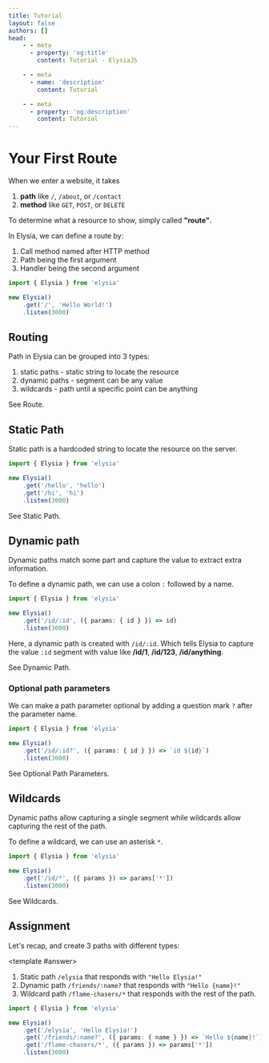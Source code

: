 ```yaml
---
title: Tutorial
layout: false
authors: []
head:
    - - meta
      - property: 'og:title'
        content: Tutorial - ElysiaJS

    - - meta
      - name: 'description'
        content: Tutorial

    - - meta
      - property: 'og:description'
        content: Tutorial
---
```


<script setup lang="ts">
import { Elysia } from 'elysia'

import Editor from '../../../components/xiao/playground/playground.vue'
import DocLink from '../../../components/xiao/doc-link/doc-link.vue'
import Playground from '../../../components/nearl/playground.vue'

import { code, testcases } from './data'

const demo3 = new Elysia()
	  .get('/id', () => `id: undefined`)
    .get('/id/:id', ({ params: { id } }) => `id: ${id}`)

const demo6 = new Elysia()
    .get('/id/:id', ({ params: { id } }) => id)
    .get('/id/123', '123')
    .get('/id/anything', 'anything')
    .get('/id', ({ status }) => status(404))
    .get('/id/anything/test', ({ status }) => status(404))

const demo9 = new Elysia()
    .get('/id/:id', ({ params: { id } }) => id)
    .get('/id/123', '123')
    .get('/id/anything', 'anything')
    .get('/id', ({ status }) => status(404))
    .get('/id/:id/:name', ({ params: { id, name } }) => id + '/' + name)
</script>

<Editor :code="code" :testcases="testcases">

# Your First Route

When we enter a website, it takes
1. **path** like `/`, `/about`, or `/contact`
2. **method** like `GET`, `POST`, or `DELETE`

To determine what a resource to show, simply called **"route"**.

In Elysia, we can define a route by:
1. Call method named after HTTP method
2. Path being the first argument
3. Handler being the second argument

```typescript
import { Elysia } from 'elysia'

new Elysia()
	.get('/', 'Hello World!')
	.listen(3000)
```

## Routing
Path in Elysia can be grouped into 3 types:

1. static paths - static string to locate the resource
2. dynamic paths - segment can be any value
3. wildcards - path until a specific point can be anything

See <DocLink href="/essential/route">Route</DocLink>.

## Static Path

Static path is a hardcoded string to locate the resource on the server.

```ts
import { Elysia } from 'elysia'

new Elysia()
	.get('/hello', 'hello')
	.get('/hi', 'hi')
	.listen(3000)
```

See <DocLink href="/essential/route#static-path">Static Path</DocLink>.

## Dynamic path

Dynamic paths match some part and capture the value to extract extra information.

To define a dynamic path, we can use a colon `:` followed by a name.

```typescript twoslash
import { Elysia } from 'elysia'

new Elysia()
    .get('/id/:id', ({ params: { id } }) => id)
    .listen(3000)
```

Here, a dynamic path is created with `/id/:id`. Which tells Elysia to capture the value `:id` segment with value like **/id/1**, **/id/123**, **/id/anything**.

<Playground
  :elysia="demo6"
  :alias="{
    '/id/:id': '/id/1'
  }"
  :mock="{
    '/id/:id': {
      GET: '1'
    }
  }"
/>

See <DocLink href="/essential/route#dynamic-path">Dynamic Path</DocLink>.

### Optional path parameters
We can make a path parameter optional by adding a question mark `?` after the parameter name.

```typescript twoslash
import { Elysia } from 'elysia'

new Elysia()
    .get('/id/:id?', ({ params: { id } }) => `id ${id}`)
    .listen(3000)
```

<Playground
  :elysia="demo3"
  :alias="{
    '/id/:id': '/id/1'
  }"
  :mock="{
    '/id/:id': {
      GET: 'id 1'
    },
  }"
/>

See <DocLink href="/essential/route#optional-path-parameters">Optional Path Parameters</DocLink>.

## Wildcards

Dynamic paths allow capturing a single segment while wildcards allow capturing the rest of the path.

To define a wildcard, we can use an asterisk `*`.

```typescript twoslash
import { Elysia } from 'elysia'

new Elysia()
    .get('/id/*', ({ params }) => params['*'])
    .listen(3000)
```

<Playground
  :elysia="demo9"
  :alias="{
    '/id/:id': '/id/1',
    '/id/:id/:name': '/id/anything/rest'
  }"
  :mock="{
    '/id/:id': {
      GET: '1'
    },
    '/id/:id/:name': {
      GET: 'anything/rest'
    }
  }"
/>

See <DocLink href="/essential/route#wildcards">Wildcards</DocLink>.

## Assignment

Let's recap, and create 3 paths with different types:

<template #answer>

1. Static path `/elysia` that responds with `"Hello Elysia!"`
2. Dynamic path `/friends/:name?` that responds with `"Hello {name}!"`
3. Wildcard path `/flame-chasers/*` that responds with the rest of the path.

```typescript
import { Elysia } from 'elysia'

new Elysia()
	.get('/elysia', 'Hello Elysia!')
	.get('/friends/:name?', ({ params: { name } }) => `Hello ${name}!`)
	.get('/flame-chasers/*', ({ params }) => params['*'])
	.listen(3000)
```

</template>

</Editor>
